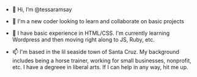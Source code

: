- 👋 Hi, I’m @tessaramsay
- 👀 I'm a new coder looking to learn and collaborate on basic projects
- 🌱 I have basic experience in HTML/CSS. I'm currently learning Wordpress and then moving right along to JS, Ruby, etc.

- 📫 I'm based in the lil seaside town of Santa Cruz. My background includes being a horse trainer, working for small businesses, nonprofit, etc. I have a degreee in liberal arts. If I can help in any way, hit me up.

<!---
tessaramsay/tessaramsay is a ✨ special ✨ repository because its `README.md` (this file) appears on your GitHub profile.
You can click the Preview link to take a look at your changes.
--->
